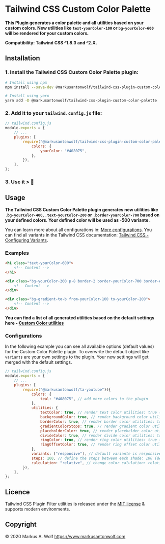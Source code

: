 # Tailwind CSS Custom Color Palette

**This Plugin generates a color palette and all utilities based on your custom colors. New utilities like ```text-yourColor-100``` or ```bg-yourColor-600``` will be rendered for your custom colors.**

**Compatibility: Tailwind CSS ^1.8.3 and ^2.X.**

## Installation

### 1. Install the Tailwind CSS Custom Color Palette plugin:

```bash
# Install using npm
npm install --save-dev @markusantonwolf/tailwind-css-plugin-custom-color-palette

# Install using yarn
yarn add -D @markusantonwolf/tailwind-css-plugin-custom-color-palette
```

### 2. Add it to your `tailwind.config.js` file:

```js
// tailwind.config.js
module.exports = {
    // ...
    plugins: [
        require("@markusantonwolf/tailwind-css-plugin-custom-color-palette")({
            colors: {
                yourColor: "#408075",
            },
        }),
    ],
};
```

### 3. Use it > 🌮

## Usage

**The Tailwind CSS Custom Color Palette plugin generates new utilities like `.bg-yourColor-400`, `.text-yourColor-200` or `.border-yourColor-700` based on your defined colors. Your defined color will be used as -500 variante.**

You can learn more about all configurations in: [More configurations](#user-content-more-configurations). You can find all variants in the Tailwind CSS documentation: [Tailwind CSS - Configuring Variants](https://tailwindcss.com/docs/configuring-variants).

### Examples

```html
<h1 class="text-yourColor-600">
    <!-- Content -->
</h1>
```

```html
<div class="bg-yourColor-200 p-8 border-2 border-yourColor-700 border-dashed">
    <!-- Content -->
</div>
```

```html
<div class="bg-gradient-to-b from-yourColor-100 to-yourColor-200">
    <!-- Content -->
</div>
```

**You can find a list of all generated utilities based on the default settings here - [Custom Color utilities](https://github.com/markusantonwolf/tailwind-css-plugin-custom-color-palette/blob/master/dist/custom-color-palette.css)**

### Configurations

In the following example you can see all available options (default values) for the Custom Color Palette plugin. To overwrite the default object like `variants` are your own settings to the plugin. Your new settings will get merged with the default settings.

```js
// tailwind.config.js
module.exports = {
    // ...
    plugins: [
        require("@markusantonwolf/ta-youtube")({
            colors: {
                teal: "#408075", // add more colors to the plugin
            },
            utilities: {
                textColor: true, // render text color utilities: true (default) | false
                backgroundColor: true, // render background color utilities: true (default) | false
                borderColor: true, // render border color utilities: true (default) | false
                gradientColorStops: true, // render gradient color utilities: true (default) | false
                placeholderColor: true, // render placeholder color utilities: true (default) | false
                divideColor: true, // render divide color utilities: true (default) | false
                ringColor: true, // render ring color utilities: true (default) | false
                ringOffsetColor: true, // render ring offset color utilities: true (default) | false
            },
            variants: ["responsive"], // default variante is responsive
            steps: 100, // define the steps between each shade: 100 (default) | 50
            calculation: "relative", // change color calulation: relative (default) | linear
        }),
    ],
};
```

## Licence

Tailwind CSS Plugin Filter utilities is released under the [MIT license](https://github.com/markusantonwolf/tailwind-css-plugin-multi-columns/blob/master/licence.md) & supports modern environments.

## Copyright

© 2020 Markus A. Wolf
<https://www.markusantonwolf.com>
